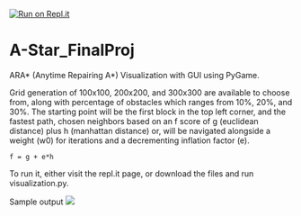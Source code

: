 [![Run on Repl.it](https://repl.it/badge/github/jeremiahbaclig/A-Star_FinalProj)](https://repl.it/github/jeremiahbaclig/A-Star_FinalProj)

# A-Star_FinalProj
ARA* (Anytime Repairing A*) Visualization with GUI using PyGame.

Grid generation of 100x100, 200x200, and 300x300 are available to choose from, along with percentage of obstacles which ranges from 10%, 20%, and 30%. 
The starting point will be the first block in the top left corner, and the fastest path, chosen neighbors based on an f score of g (euclidean distance) 
plus h (manhattan distance) or, will be navigated alongside a weight (w0) for iterations and a decrementing inflation factor (e). 

``` f = g + e*h ```

To run it, either visit the repl.it page, or download the files and run visualization.py.

Sample output ![](ARAstar_Baclig.gif)
